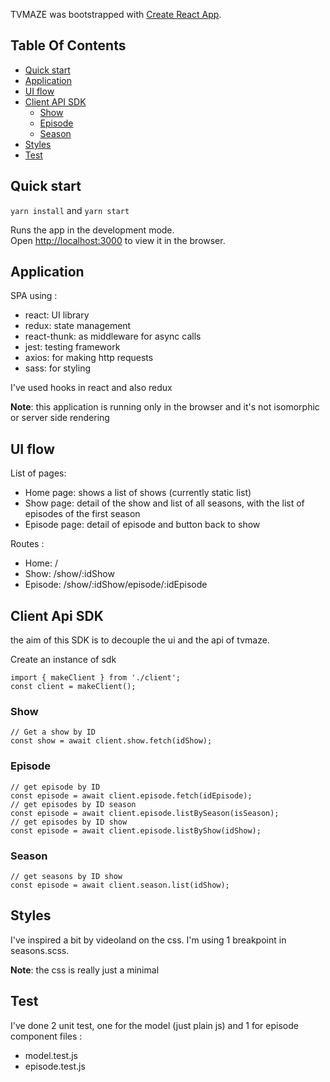 TVMAZE was bootstrapped with [Create React App](https://github.com/facebook/create-react-app).

## Table Of Contents

- [Quick start](#quick-start)
- [Application](#application)
- [UI flow](#ui-flow)
- [Client API SDK](client-api-SDK)
  + [Show](#show)
  + [Episode](#episode)
  + [Season](#season)
- [Styles](#styles)
- [Test](#test)

## Quick start
`yarn install` and `yarn start` 

Runs the app in the development mode.<br />
Open [http://localhost:3000](http://localhost:3000) to view it in the browser.

## Application

SPA using :
* react: UI library
* redux: state management
* react-thunk: as middleware for async calls
* jest: testing framework
* axios: for making http requests
* sass: for styling

I've used hooks in react and also redux

**Note**: this application is running only in the browser and it's not isomorphic or server side rendering
 
 ## UI flow
 List of pages:
 * Home page: shows a list of shows (currently static list)
 * Show page: detail of the show and list of all seasons, with the list of episodes of the first season  
 * Episode page: detail of episode and button back to show
 
 Routes :
 * Home: /
 * Show: /show/:idShow
 * Episode: /show/:idShow/episode/:idEpisode
 
 ## Client Api SDK
 the aim of this SDK is to decouple the ui and the api of tvmaze.
 
 Create an instance of sdk
```
import { makeClient } from './client';
const client = makeClient();
```
 ### Show
 ```
// Get a show by ID
const show = await client.show.fetch(idShow);
 ```
 ### Episode
 ```
// get episode by ID
const episode = await client.episode.fetch(idEpisode);
// get episodes by ID season
const episode = await client.episode.listBySeason(isSeason);
// get episodes by ID show
const episode = await client.episode.listByShow(idShow);
 ```
 ### Season
 ```
// get seasons by ID show
const episode = await client.season.list(idShow);
 ```
 ## Styles 
I've inspired a bit by videoland on the css.
I'm using 1 breakpoint in seasons.scss.

**Note**: the css is really just a minimal

## Test
I've done 2 unit test, one for the model (just plain js) and 1 for episode component
files :
* model.test.js
* episode.test.js
